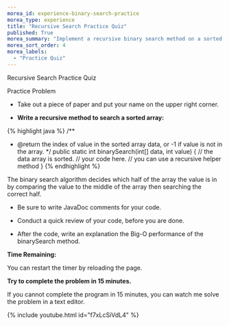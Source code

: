 ```yaml
---
morea_id: experience-binary-search-practice
morea_type: experience
title: "Recursive Search Practice Quiz"
published: True
morea_summary: "Implement a recursive binary search method on a sorted array of ints."
morea_sort_order: 4
morea_labels: 
  - "Practice Quiz"
---
```

Recursive Search Practice Quiz

Practice Problem

* Take out a piece of paper and put your name on the upper right corner.

* **Write a recursive method to search a sorted array:**

{% highlight java %}
/**
 * @return the index of value in the sorted array data, or -1 if value is not in the array.
 */
public static int binarySearch(int[] data, int value) { // the data array is sorted.
  // your code here.
  // you can use a recursive helper method
}
{% endhighlight %}

The binary search algorithm decides which half of the array the value is in by comparing the value to the middle of the array then searching the correct half.

* Be sure to write JavaDoc comments for your code.

* Conduct a quick review of your code, before you are done.

* After the code, write an explanation the Big-O performance of the binarySearch method.

**Time Remaining:**

<script src="{{ site.baseurl }}/js/countdown.js" type="text/javascript"></script>
<!-- =========================================================== -->
<script type="application/javascript">
var myCountdown2 = new Countdown({
									time: 15 * 60,
									width:150,
									height:80,
									rangeHi:"minute"	// <- no comma on last item!
									});
</script>

You can restart the timer by reloading the page.

**Try to complete the problem in 15 minutes.**

If you cannot complete the program in 15 minutes, you can watch me solve the problem in a text editor.

{% include youtube.html id="f7xLcSiVdL4" %}